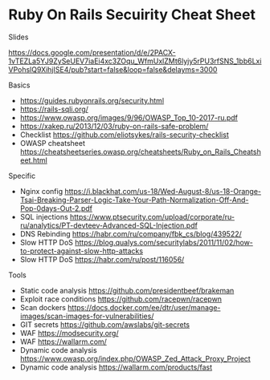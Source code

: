# Ruby On Rails Secuirity Cheat Sheet

Slides

https://docs.google.com/presentation/d/e/2PACX-1vTEZLa5YJ9ZySeUEV7iaEi4xc3ZOqu_WfmUxlZMt6lyjy5rPU3rfSNS_1bb6LxiVPohslQ9XihjISE4/pub?start=false&loop=false&delayms=3000

Basics
- https://guides.rubyonrails.org/security.html
- https://rails-sqli.org/
- https://www.owasp.org/images/9/96/OWASP_Top_10-2017-ru.pdf
- https://xakep.ru/2013/12/03/ruby-on-rails-safe-problem/
- Checklist https://github.com/eliotsykes/rails-security-checklist
- OWASP cheatsheet https://cheatsheetseries.owasp.org/cheatsheets/Ruby_on_Rails_Cheatsheet.html

Specific
- Nginx config https://i.blackhat.com/us-18/Wed-August-8/us-18-Orange-Tsai-Breaking-Parser-Logic-Take-Your-Path-Normalization-Off-And-Pop-0days-Out-2.pdf
- SQL injections https://www.ptsecurity.com/upload/corporate/ru-ru/analytics/PT-devteev-Advanced-SQL-Injection.pdf
- DNS Rebinding https://habr.com/ru/company/fbk_cs/blog/439522/
- Slow HTTP DoS https://blog.qualys.com/securitylabs/2011/11/02/how-to-protect-against-slow-http-attacks
- Slow HTTP DoS https://habr.com/ru/post/116056/

Tools
- Static code analysis https://github.com/presidentbeef/brakeman
- Exploit race conditions https://github.com/racepwn/racepwn
- Scan dockers https://docs.docker.com/ee/dtr/user/manage-images/scan-images-for-vulnerabilities/
- GIT secrets https://github.com/awslabs/git-secrets
- WAF https://modsecurity.org/
- WAF https://wallarm.com/
- Dynamic code analysis https://www.owasp.org/index.php/OWASP_Zed_Attack_Proxy_Project
- Dynamic code analysis https://wallarm.com/products/fast
